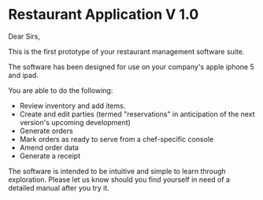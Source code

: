 Restaurant Application V 1.0
=============================

Dear Sirs,

This is the first prototype of your restaurant management software suite. 

The software has been designed for use on your company's apple iphone 5 and ipad.

You are able to do the following:

- Review inventory and add items.
- Create and edit parties (termed "reservations" in anticipation of the next version's upcoming development)
- Generate orders
- Mark orders as ready to serve from a chef-specific console
- Amend order data
- Generate a receipt

The software is intended to be intuitive and simple to learn through exploration. Please let us know should you find yourself in need of a detailed manual after you try it.

